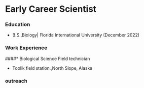 # Early Career Scientist 

### Education 
* B.S.,Biology| Florida International University (December 2022)

### Work Experience 
####* Biological Science Field technician
* Toolik field station.,North Slope, Alaska


### outreach
